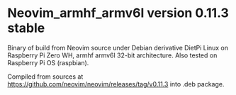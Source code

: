 # Neovim_armhf_armv6l version 0.11.3 stable
Binary of build from Neovim source under Debian derivative DietPi Linux on Raspberry Pi Zero WH, armhf armv6l 32-bit architecture. Also tested on Raspberry Pi OS  (raspbian).

Compiled from sources at https://github.com/neovim/neovim/releases/tag/v0.11.3 into .deb package.
